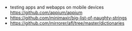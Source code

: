 - testing apps and webapps on mobile devices https://github.com/appium/appium
- https://github.com/minimaxir/big-list-of-naughty-strings
- https://github.com/mirrorer/afl/tree/master/dictionaries
